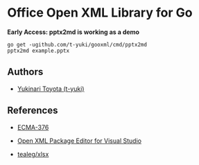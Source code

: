 Office Open XML Library for Go
===
**Early Access: pptx2md is working as a demo**

```
go get -ugithub.com/t-yuki/gooxml/cmd/pptx2md
pptx2md example.pptx
```

Authors
-------

* [Yukinari Toyota (t-yuki)](https://github.com/t-yuki)

References
----------
* [ECMA-376](http://www.ecma-international.org/publications/standards/Ecma-376.htm)
* [Open XML Package Editor for Visual Studio](https://visualstudiogallery.msdn.microsoft.com/450a00e3-5a7d-4776-be2c-8aa8cec2a75b)

* [tealeg/xlsx](https://github.com/tealeg/xlsx)

